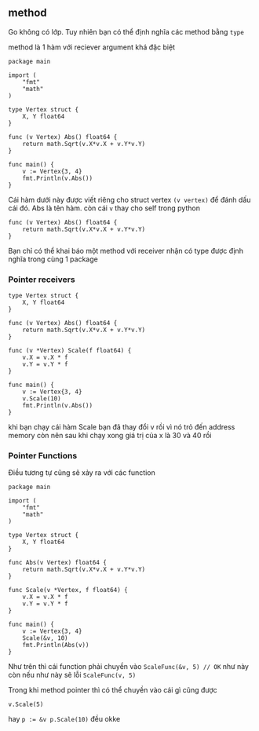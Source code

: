 ## method
Go không có lớp. Tuy nhiên bạn có thể định nghĩa các method bằng `type`

method là 1 hàm với reciever argument khá đặc biệt

```
package main

import (
	"fmt"
	"math"
)

type Vertex struct {
	X, Y float64
}

func (v Vertex) Abs() float64 {
	return math.Sqrt(v.X*v.X + v.Y*v.Y)
}

func main() {
	v := Vertex{3, 4}
	fmt.Println(v.Abs())
}
```
Cái hàm dưới này được viết riêng cho struct vertex `(v vertex)` để đánh dấu cái đó. Abs là tên hàm. còn cái `v` thay cho self trong python
```
func (v Vertex) Abs() float64 {
	return math.Sqrt(v.X*v.X + v.Y*v.Y)
}
```

Bạn chỉ có thể khai báo một method với receiver nhận có type được định nghĩa trong cùng 1 package

### Pointer receivers
```
type Vertex struct {
	X, Y float64
}

func (v Vertex) Abs() float64 {
	return math.Sqrt(v.X*v.X + v.Y*v.Y)
}

func (v *Vertex) Scale(f float64) {
	v.X = v.X * f
	v.Y = v.Y * f
}

func main() {
	v := Vertex{3, 4}
	v.Scale(10)
	fmt.Println(v.Abs())
}
```

khi bạn chạy cái hàm Scale bạn đã thay đổi v rồi vì nó trỏ đến address memory còn nên sau khi chạy xong giá trị của x là 30 và 40 rồi

### Pointer Functions
Điều tương tự cũng sẽ xảy ra với các function
```
package main

import (
	"fmt"
	"math"
)

type Vertex struct {
	X, Y float64
}

func Abs(v Vertex) float64 {
	return math.Sqrt(v.X*v.X + v.Y*v.Y)
}

func Scale(v *Vertex, f float64) {
	v.X = v.X * f
	v.Y = v.Y * f
}

func main() {
	v := Vertex{3, 4}
	Scale(&v, 10)
	fmt.Println(Abs(v))
}
```
Như trên thì cái function phải chuyền vào `ScaleFunc(&v, 5) // OK` như này còn nếu như này sẽ lỗi `ScaleFunc(v, 5)`

Trong khi method pointer thì có thể chuyền vào cái gì cũng được

`v.Scale(5)` 

hay
`p := &v
p.Scale(10)` đều okke
